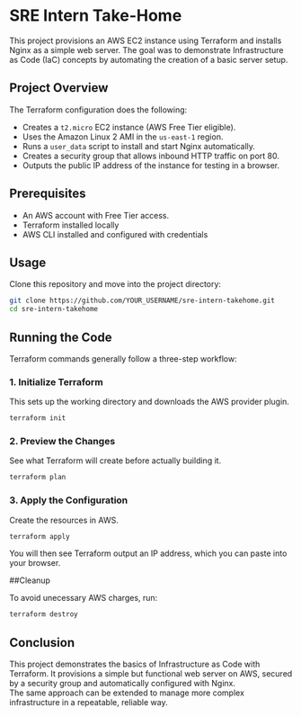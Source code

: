 # SRE Intern Take-Home

This project provisions an AWS EC2 instance using Terraform and installs Nginx as a simple web server. The goal was to demonstrate Infrastructure as Code (IaC) concepts by automating the creation of a basic server setup.

## Project Overview

The Terraform configuration does the following:
- Creates a `t2.micro` EC2 instance (AWS Free Tier eligible).
- Uses the Amazon Linux 2 AMI in the `us-east-1` region.
- Runs a `user_data` script to install and start Nginx automatically.
- Creates a security group that allows inbound HTTP traffic on port 80.
- Outputs the public IP address of the instance for testing in a browser.

## Prerequisites

- An AWS account with Free Tier access.
- Terraform installed locally
- AWS CLI installed and configured with credentials

## Usage

Clone this repository and move into the project directory:
```bash
git clone https://github.com/YOUR_USERNAME/sre-intern-takehome.git
cd sre-intern-takehome
```

## Running the Code

Terraform commands generally follow a three-step workflow:

### 1. Initialize Terraform
This sets up the working directory and downloads the AWS provider plugin.

```bash
terraform init
```

### 2. Preview the Changes

See what Terraform will create before actually building it.

```bash
terraform plan
```

### 3. Apply the Configuration

Create the resources in AWS.

```bash
terraform apply
```

You will then see Terraform output an IP address, which you can paste into your browser.

##Cleanup

To avoid unecessary AWS charges, run:
```bash
terraform destroy
```

## Conclusion

This project demonstrates the basics of Infrastructure as Code with Terraform. 
It provisions a simple but functional web server on AWS, secured by a security group and automatically configured with Nginx.  
The same approach can be extended to manage more complex infrastructure in a repeatable, reliable way.
